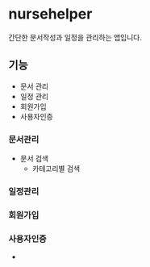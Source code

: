 # nursehelper
간단한 문서작성과 일정을 관리하는 앱입니다.

## 기능
* 문서 관리
* 일정 관리
* 회원가입
* 사용자인증 

### 문서관리
* 문서 검색
  - 카테고리별 검색
### 일정관리

### 회원가입

### 사용자인증
* 
